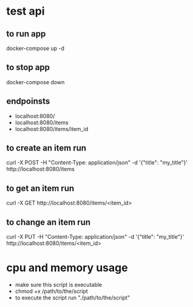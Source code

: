 # test api
## to run app
docker-compose up -d 

## to stop app
docker-compose down

## endpoinsts
  * localhost:8080/
  * localhost:8080/items
  * localhost:8080/items/item_id

## to create an item run
curl -X POST -H "Content-Type: application/json" -d '{"title": "my_title"}' http://localhost:8080/items

## to get an item run
curl -X GET http://localhost:8080/items/<item_id>

## to change an item run
curl -X PUT -H "Content-Type: application/json" -d '{"title": "my_title"}' http://localhost:8080/items/<item_id>


# cpu and memory usage
  * make sure this script is executable
  * chmod +x /path/to/the/script
  * to execute the script run "./path/to/the/script"